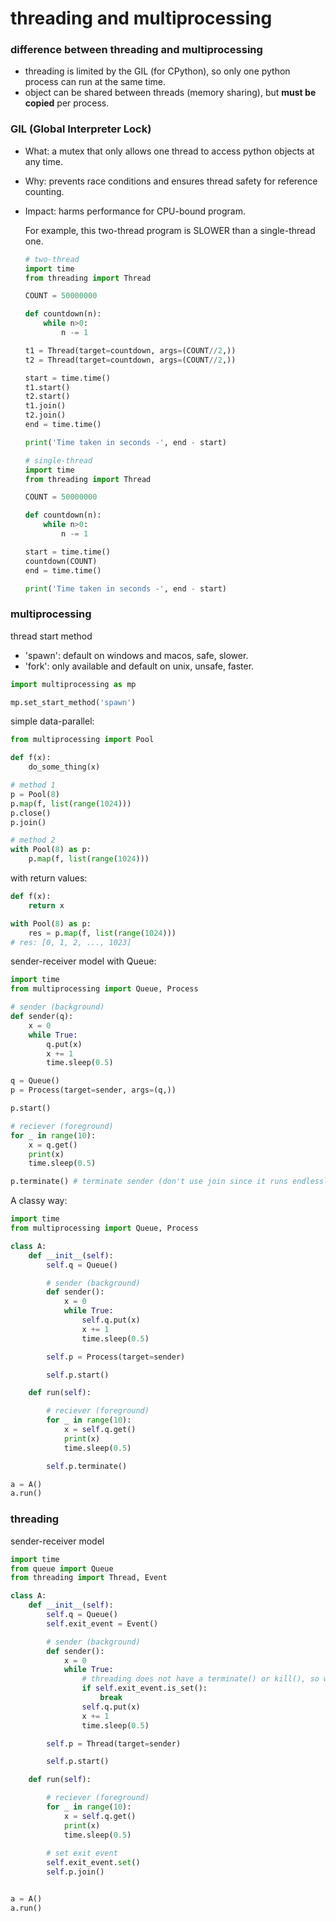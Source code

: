 # threading and multiprocessing


### difference between threading and multiprocessing

* threading is limited by the GIL (for CPython), so only one python process can run at the same time.
* object can be shared between threads (memory sharing), but **must be copied** per process.


### GIL (Global Interpreter Lock)

* What: a mutex that only allows one thread to access python objects at any time.

* Why: prevents race conditions and ensures thread safety for reference counting.

* Impact: harms performance for CPU-bound program.

  For example, this two-thread program is SLOWER than a single-thread one.

  ```python
  # two-thread
  import time
  from threading import Thread
  
  COUNT = 50000000
  
  def countdown(n):
      while n>0:
          n -= 1
  
  t1 = Thread(target=countdown, args=(COUNT//2,))
  t2 = Thread(target=countdown, args=(COUNT//2,))
  
  start = time.time()
  t1.start()
  t2.start()
  t1.join()
  t2.join()
  end = time.time()
  
  print('Time taken in seconds -', end - start)
  
  # single-thread
  import time
  from threading import Thread
  
  COUNT = 50000000
  
  def countdown(n):
      while n>0:
          n -= 1
  
  start = time.time()
  countdown(COUNT)
  end = time.time()
  
  print('Time taken in seconds -', end - start)
  ```

  


### multiprocessing

thread start method

* 'spawn': default on windows and macos, safe, slower.
* 'fork': only available and default on unix, unsafe, faster.

```python
import multiprocessing as mp

mp.set_start_method('spawn')
```


simple data-parallel:

```python
from multiprocessing import Pool

def f(x):
	do_some_thing(x)

# method 1
p = Pool(8)
p.map(f, list(range(1024)))
p.close()
p.join()

# method 2
with Pool(8) as p:
    p.map(f, list(range(1024)))
```

with return values:

```python
def f(x): 
    return x

with Pool(8) as p:
	res = p.map(f, list(range(1024)))
# res: [0, 1, 2, ..., 1023]
```


sender-receiver model with Queue:

```python
import time
from multiprocessing import Queue, Process

# sender (background)
def sender(q):
    x = 0
    while True:
        q.put(x)
        x += 1
        time.sleep(0.5)

q = Queue()
p = Process(target=sender, args=(q,))

p.start()

# reciever (foreground)
for _ in range(10):
    x = q.get()
    print(x)
    time.sleep(0.5)

p.terminate() # terminate sender (don't use join since it runs endlessly)
```

A classy way:

```python
import time
from multiprocessing import Queue, Process

class A:
    def __init__(self):
        self.q = Queue()

        # sender (background)
        def sender():
            x = 0
            while True:
                self.q.put(x)
                x += 1
                time.sleep(0.5)

        self.p = Process(target=sender)

        self.p.start()

    def run(self):

        # reciever (foreground)
        for _ in range(10):
            x = self.q.get()
            print(x)
            time.sleep(0.5)

        self.p.terminate()

a = A()
a.run()
```


### threading


sender-receiver model

```python
import time
from queue import Queue
from threading import Thread, Event

class A:
    def __init__(self):
        self.q = Queue()
        self.exit_event = Event()

        # sender (background)
        def sender():
            x = 0
            while True:
                # threading does not have a terminate() or kill(), so we manually handle the exit
                if self.exit_event.is_set():
                    break
                self.q.put(x)
                x += 1
                time.sleep(0.5)

        self.p = Thread(target=sender)

        self.p.start()

    def run(self):

        # reciever (foreground)
        for _ in range(10):
            x = self.q.get()
            print(x)
            time.sleep(0.5)
		
        # set exit event
        self.exit_event.set()
        self.p.join()


a = A()
a.run()
```


